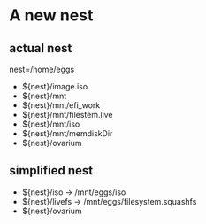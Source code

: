 # A new nest

## actual nest

nest=/home/eggs

* ${nest}/image.iso
* ${nest}/mnt
* ${nest}/mnt/efi_work
* ${nest}/mnt/filestem.live
* ${nest}/mnt/iso
* ${nest}/mnt/memdiskDir
* ${nest}/ovarium

## simplified nest

* ${nest}/iso -> /mnt/eggs/iso
* ${nest}/livefs -> /mnt/eggs/filesystem.squashfs
* ${nest}/ovarium



